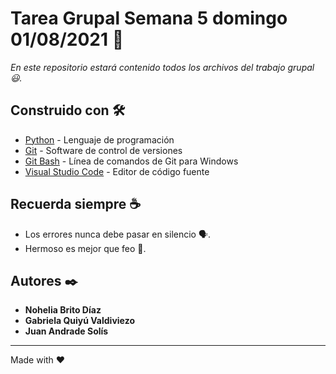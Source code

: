 ﻿# Tarea Grupal Semana 5 domingo 01/08/2021 📖

_En este repositorio estará contenido todos los archivos del trabajo grupal 😃._

## Construido con 🛠️

* [Python](https://www.python.org/) - Lenguaje de programación
* [Git](https://git-scm.com/) - Software de control de versiones
* [Git Bash](https://git-scm.com/downloads) - Línea de comandos de Git para Windows
* [Visual Studio Code](https://code.visualstudio.com/) - Editor de código fuente

## Recuerda siempre ☕

* Los errores nunca debe pasar en silencio 🗣.
* Hermoso es mejor que feo 🌺.

## Autores ✒️

* **Nohelia Brito Díaz**
* **Gabriela Quiyú Valdiviezo**
* **Juan Andrade Solís**

---
Made with ❤
